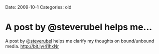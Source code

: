 Date: 2009-10-1
Categories: old

# A post by @steverubel helps me...

A post by @<a href="http://twitter.com/steverubel" class="aktt_username">steverubel</a> helps me clarify my thoughts on bound/unbound media. <a href="http://bit.ly/41hxNr" rel="nofollow">http://bit.ly/41hxNr</a>
